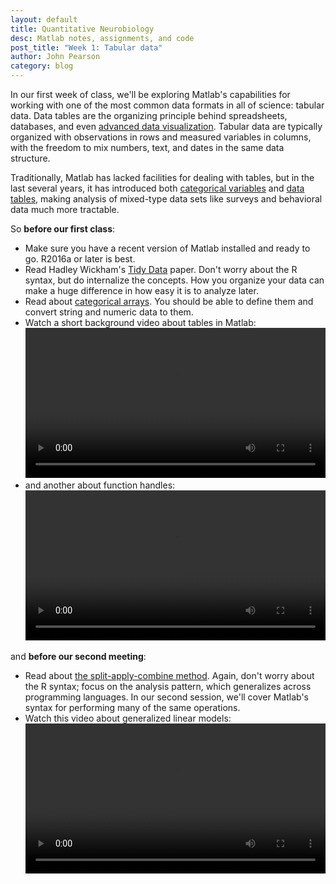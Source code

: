 ```yaml
---
layout: default
title: Quantitative Neurobiology
desc: Matlab notes, assignments, and code
post_title: "Week 1: Tabular data"
author: John Pearson
category: blog
---
```


In our first week of class, we'll be exploring Matlab's capabilities for working with one of the most common data formats in all of science: tabular data. Data tables are the organizing principle behind spreadsheets, databases, and even [advanced data visualization](http://ggplot2.org/). Tabular data are typically organized with observations in rows and measured variables in columns, with the freedom to mix numbers, text, and dates in the same data structure.

Traditionally, Matlab has lacked facilities for dealing with tables, but in the last several years, it has introduced both [categorical variables](https://www.mathworks.com/help/matlab/categorical-arrays.html) and [data tables](https://www.mathworks.com/help/matlab/tables.html), making analysis of mixed-type data sets like surveys and behavioral data much more tractable.

So **before our first class**:

- Make sure you have a recent version of Matlab installed and ready to go. R2016a or later is best.
- Read Hadley Wickham's [Tidy Data](https://www.jstatsoft.org/article/view/v059i10/v59i10.pdf) paper. Don't worry about the R syntax, but do internalize the concepts. How you organize your data can make a huge difference in how easy it is to analyze later.
- Read about [categorical arrays](https://www.mathworks.com/help/matlab/categorical-arrays.html). You should be able to define them and convert string and numeric data to them.
- Watch a short background video about tables in Matlab:
    <video width="100%" align="center" controls src="{{ site.videourl }}/tables.mp4" type="video/mp4">
		Your browser does not support the video tag.
	</video>
- and another about function handles:
    <video width="100%" align="center" controls src="{{ site.videourl }}/function_handles.mp4" type="video/mp4">
		Your browser does not support the video tag.
	</video>

and **before our second meeting**:

- Read about [the split-apply-combine method](https://www.jstatsoft.org/htaccess.php?volume=40&type=i&issue=01&paper=true). Again, don't worry about the R syntax; focus on the analysis pattern, which generalizes across programming languages. In our second session, we'll cover Matlab's syntax for performing many of the same operations.
- Watch this video about generalized linear models:
    <video width="100%" align="center" controls src="{{ site.videourl }}/glm.mp4" type="video/mp4">
		Your browser does not support the video tag.
	</video>
